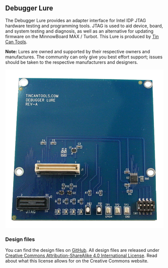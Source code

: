 ## Debugger Lure

The Debugger Lure provides an adapter interface for Intel IDP
JTAG hardware testing and programming tools. JTAG is used to aid
device, board, and system testing and diagnosis, as well as an alternative
for updating firmware on the MinnowBoard MAX / Turbot.
This Lure is produced by [Tin Can Tools](http://www.tincantools.com/Debugger-Lure.html).

**Note:** Lures are owned and
supported by their respective owners and manufactures. The community
can only give you best effort support; issues should be taken to the
respective manufacturers and designers.

![Debugger Lure](pages/debugger-lure/Debugger_lure.png)

### Design files

You can find the design files on [GitHub](). All design files are released under
[Creative Commons Attribution-ShareAlike 4.0 International License](http://creativecommons.org/licenses/by-sa/4.0/).
Read about what this license allows for on the Creative Commons website.
